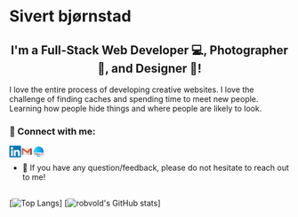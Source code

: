 <h1>Sivert bjørnstad</h1>

<h2 align="center">
I'm a Full-Stack Web Developer 💻, Photographer 📸, and Designer 🎨!
</h2> 

I love the entire process of developing creative websites. I love the challenge of finding caches and spending time to meet new people. Learning how people hide things and where people are likely to look.

### 🤝 Connect with me:

<a href="https://www.linkedin.com/in/sivert-bj%C3%B8rnstad/"><img align="left" src="https://raw.githubusercontent.com/bjornsiv/bjornsiv/main/images/linkedin.svg" alt="Sivert Bjørnstad | LinkedIn" width="21px"/></a>
<a href="mailto:sivertbjorn@gmail.com"><img align="left" src="https://raw.githubusercontent.com/bjornsiv/bjornsiv/main/images/gmail.png" alt="Sivert Bjørnstad | Gmail" width="21px"/></a>
<a href="https://www.sivert.me"><img align="left" src="https://raw.githubusercontent.com/bjornsiv/bjornsiv/main/images/web-link.png" alt="Sivert Bjørnstad | Web Page" width="21px"/></a>
</br>
- 💬 If you have any question/feedback, please do not hesitate to reach out to me!
##
[![Top Langs](https://github-readme-stats.vercel.app/api/top-langs/?username=bjornsiv&theme=nord&hide=makefile,cmake)]
[![robvold's GitHub stats](https://github-readme-stats.vercel.app/api?username=bjornsiv&hide=issues&count_private=true&theme=nord)]

<!--
**bjornsiv/bjornsiv** is a ✨ _special_ ✨ repository because its `README.md` (this file) appears on your GitHub profile.

Here are some ideas to get you started:

- 🔭 I’m currently working on ...
- 🌱 I’m currently learning ...
- 👯 I’m looking to collaborate on ...
- 🤔 I’m looking for help with ...
- 💬 Ask me about ...
- 📫 How to reach me: ...
- 😄 Pronouns: ...
- ⚡ Fun fact: ...
-->
